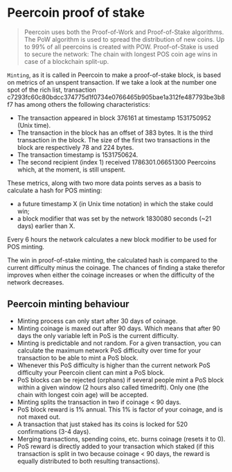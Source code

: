 # Peercoin proof of stake

>Peercoin uses both the Proof-of-Work and Proof-of-Stake algorithms. The PoW algorithm is used to spread the distribution of new coins. Up to 99% of all peercoins is created with POW. Proof-of-Stake is used to secure the network: The chain with longest POS coin age wins in case of a blockchain split-up.

`Minting`, as it is called in Peercoin to make a proof-of-stake block, is based on metrics of an unspent transaction.
If we take a look at the number one spot of the rich list, transaction c7293fc60c80bdcc374775d1f0734e0766465b905bae1a312fe487793be3b8f7 has among others the following characteristics:

* The transaction appeared in block 376161 at timestamp 1531750952 (Unix time).
* The transaction in the block has an offset of 383 bytes. It is the third transaction in the block. The size of the first two transactions in the block are respectively 78 and 224 bytes.
* The transaction timestamp is 1531750624.
* The second recipient (index 1) received 1786301.06651300 Peercoins which, at the moment, is still unspent.

These metrics, along with two more data points serves as a basis to calculate a hash for POS minting:

* a future timestamp X (in Unix time notation) in which the stake could win;
* a block modifier that was set by the network 1830080 seconds (~21 days) earlier than X.

Every 6 hours the network calculates a new block modifier to be used for POS minting.

The win in proof-of-stake minting, the calculated hash is compared to the current difficulty minus the coinage. The chances of finding a stake therefor improves when either the coinage increases or when the difficulty of the network decreases.

## Peercoin minting behaviour

* Minting process can only start after 30 days of coinage.
* Minting coinage is maxed out after 90 days. Which means that after 90 days the only variable left in PoS is the current difficulty.
* Minting is predictable and not random. For a given transaction, you can calculate the maximum network PoS difficulty over time for your transaction to be able to mint a PoS block.
* Whenever this PoS difficulty is higher than the current network PoS difficulty your Peercoin client can mint a PoS block.
* PoS blocks can be rejected (orphans) if several people mint a PoS block within a given window (2 hours also called timedrift). Only one (the chain with longest coin age) will be accepted.
* Minting splits the transaction in two if coinage < 90 days.
* PoS block reward is 1% annual. This 1% is factor of your coinage, and is not maxed out.
* A transaction that just staked has its coins is locked for 520 confirmations (3-4 days).
* Merging transactions, spending coins, etc. burns coinage (resets it to 0).
* PoS reward is directly added to your transaction which staked (if this transaction is split in two because coinage < 90 days, the reward is equally distributed to both resulting transactions).
